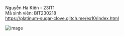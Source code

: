Nguyễn Hà Kiên - 23IT1  
Mã sinh viên: BIT230218  
https://platinum-sugar-clove.glitch.me/ex10/index.html  

![image](https://github.com/user-attachments/assets/5e2bbe7b-23d9-4b84-8871-5f6acf441b75)

